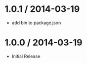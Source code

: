 
1.0.1 / 2014-03-19 
==================

 * add bin to package.json

1.0.0 / 2014-03-19 
==================

 * Initial Release
